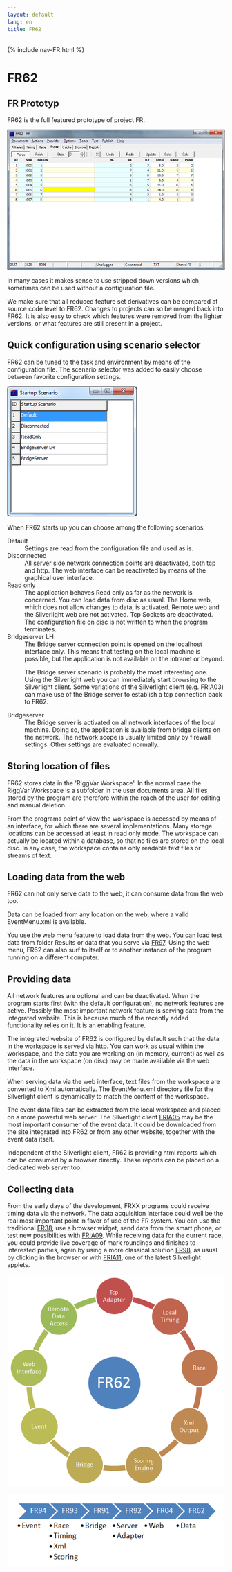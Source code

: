 ```yaml
---
layout: default
lang: en
title: FR62
---
```


{% include nav-FR.html %}

# FR62

## FR Prototyp

FR62 is the full featured prototype of project FR.

![FR62 screenshot](../images/FR62.png)

In many cases it makes sense to use stripped down versions 
which sometimes can be used without a configuration file.

We make sure that all reduced feature set derivatives can be compared at source code level to FR62. 
Changes to projects can so be merged back into FR62. 
It is also easy to check which features were removed from the lighter versions, 
or what features are still present in a project.

## Quick configuration using scenario selector

FR62 can be tuned to the task and environment by means of the configuration file. 
The scenario selector was added to easily choose between favorite configuration settings.

![Scenario selector screenshot](../images/ScenarioSelector.png)

When FR62 starts up you can choose among the following scenarios:

<dl>
<dt>Default</dt>
<dd>Settings are read from the configuration file and used as is.</dd>

<dt>Disconnected</dt> 
<dd>All server side network connection points are deactivated, both tcp and http. 
The web interface can be reactivated by means of the graphical user interface.</dd>

<dt>Read only</dt>
<dd>The application behaves Read only as far as the network is concerned. 
You can load data from disc as usual. The Home web, which does not allow changes to data, 
is activated. Remote web and the Silverlight web are not activated. Tcp Sockets are deactivated. 
The configuration file on disc is not written to when the program terminates.</dd>

<dt>Bridgeserver LH</dt>
<dd>The Bridge server connection point is opened on the localhost interface only. 
This means that testing on the local machine is possible, 
but the application is not available on the intranet or beyond.

The Bridge server scenario is probably the most interesting one. 
Using the Silverlight web you can immediately start browsing to the Silverlight client. 
Some variations of the Silverlight client (e.g. FRIA03) 
can make use of the Bridge server to establish a tcp connection back to FR62.</dd>

<dt>Bridgeserver</dt>
<dd>The Bridge server is activated on all network interfaces of the local machine. 
Doing so, the application is available from bridge clients on the network. 
The network scope is usually limited only by firewall settings. 
Other settings are evaluated normally.</dd>
</dl>

## Storing location of files

FR62 stores data in the 'RiggVar Workspace'. 
In the normal case the RiggVar Workspace is a subfolder in the user documents area. 
All files stored by the program are therefore within the reach of the user for editing and manual deletion.

From the programs point of view the workspace is accessed by means of an interface, 
for which there are several implementations. 
Many storage locations can be accessed at least in read only mode. 
The workspace can actually be located within a database, 
so that no files are stored on the local disc. 
In any case, the workspace contains only readable text files or streams of text. 

## Loading data from the web

FR62 can not only serve data to the web, it can consume data from the web too.

Data can be loaded from any location on the web, where a valid EventMenu.xml is available.

You use the web menu feature to load data from the web. 
You can load test data from folder Results or data that you serve via [FR97](FR97.html). 
Using the web menu, FR62 can also surf to itself or to another instance of the program running on a different computer.

## Providing data

All network features are optional and can be deactivated. 
When the program starts first (with the default configuration), 
no network features are active. Possibly the most important network feature is serving data from the integrated website. 
This is because much of the recently added functionality relies on it. It is an enabling feature. 

The integrated website of FR62 is configured by default such that the data in the workspace is served via http. 
You can work as usual within the workspace, 
and the data you are working on (in memory, current) as well as the data in the workspace (on disc) 
may be made available via the web interface.

When serving data via the web interface, text files from the workspace are converted to Xml automatically. 
The EventMenu.xml directory file for the Silverlight client is dynamically to match the content of the workspace.

The event data files can be extracted from the local workspace and placed on a more powerful web server. 
The Silverlight client [FRIA05](../silverlight/FRIA05) may be the most important consumer of the event data. 
It could be downloaded from the site integrated into FR62 or from any other website, 
together with the event data itself.

Independent of the Silverlight client, FR62 is providing html reports which can be consumed by a browser directly. 
These reports can be placed on a dedicated web server too.

## Collecting data

From the early days of the development, 
FRXX programs could receive timing data via the network. 
The data acquisition interface could well be the real most important point in favor of use of the FR system. 
You can use the traditional [FR38](FR38.html), use a browser widget, 
send data from the smart phone, or test new possibilities with [FRIA09](../silverlight/FRIA09). 
While receiving data for the current race, you could provide live coverage of mark roundings and finishes to interested parties, 
again by using a more classical solution [FR98](FR98.html), 
as usual by clicking in the browser or with [FRIA11](../silverlight/FRIA11), 
one of the latest Silverlight applets. 

![FR62 Features](../images/FR62-Circle.png)

![FR62 Feature Chevron"](../images/FR62-Achse-07.png)
